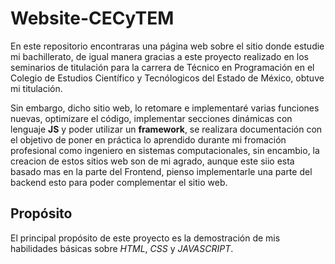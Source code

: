 # Website-CECyTEM
En este repositorio encontraras una página web sobre el sitio donde estudie mi bachillerato, de igual manera gracias a este proyecto realizado en los seminarios de titulación para la carrera de Técnico en Programación en el Colegio de Estudios Científico y Tecnólogicos del Estado de México, obtuve mi titulación.

Sin embargo, dicho sitio web, lo retomare e implementaré varias funciones nuevas, optimizare el código, implementar secciones dinámicas con lenguaje **JS** y poder utilizar un **framework**, se realizara documentación con el objetivo de poner en práctica lo aprendido durante mi fromación profesional como ingeniero en sistemas computacionales, sin encambio, la creacion de estos sitios web son de mi agrado, aunque este siio esta basado mas en la parte del Frontend, pienso implementarle una parte del backend esto para poder complementar el sitio web. 

## Propósito
El principal propósito de este proyecto es la demostración de mis habilidades básicas sobre *HTML*, *CSS* y *JAVASCRIPT*. 


